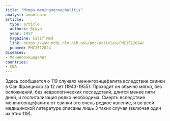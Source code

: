 ```yaml
---
title: "Мumps meningoencephalitis"
analyst: amantonio
article:
  type: article
  authors: Bruyn
  year: 1957
  magazine: Calif Med
  link: https://www.ncbi.nlm.nih.gov/pmc/articles/PMC1512024/
  pubmed: PMC1512024
diseases:
- Менингоэнцефалит
countries:
- США
---
```


Здесь сообщается о 119 случаях менингоэнцефалита вследствие свинки в Сан Франциско за 12 лет (1943-1955). Проходит он обычно мягко, без осложнений, без неврологических последствий, длится менее пяти дней, и госпитализация редко необходима. Смерть вследствие менингоэнцефалита от свинки это очень редкое явление, и во всей медицинской литературе описаны лишь 3 таких случая (включая один из этих 119).
